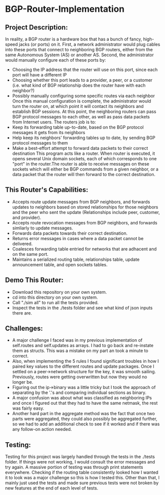 # BGP-Router-Implementation

## Project Description:
In reality, a BGP router is a hardware box that has a bunch of fancy, high-speed jacks (or ports) on it. First, a network administrator would plug cables into these ports that connect to neighboring BGP routers, either from the same Autonomous System (AS) or another AS. Second, the administrator would manually configure each of these ports by: 
- Choosing the IP address that the router will use on this port, since each port will have a different IP 
- Choosing whether this port leads to a provider, a peer, or a customer (i.e. what kind of BGP relationship does the router have with each neighbor?) 
- Possibly manually configuring some specific routes via each neighbor 
Once this manual configuration is complete, the administrator would turn the router on, at which point it will contact its neighbors and establish BGP sessions. At this point, the neighboring routers can pass BGP protocol messages to each other, as well as pass data packets from Internet users. The routers job is to: 
- Keep its forwarding table up-to-date, based on the BGP protocol messages it gets from its neighbors 
- Help keep its neighbors' forwarding tables up to date, by sending BGP protocol messages to them 
- Make a best-effort attempt to forward data packets to their correct destination
This program acts like a router. When router is executed, it opens several Unix domain sockets, each of which corresponds to one "port" in the router.The router is able to receive messages on these sockets which will either be BGP commands from a given neighbor, or a data packet that the router will then forward to the correct destination.

## This Router's Capabilities:
- Accepts route update messages from BGP neighbors, and forwards updates to neighbors based on stored relationships for those neighbors and the peer who sent the update (Relationships include peer, customer, and provider).
- Accepts route revocation messages from BGP neighbors, and forwards simliarly to update messages.
- Forwards data packets towards their correct destination.
- Returns error messages in cases where a data packet cannot be delivered.
- Coalesces forwarding table entried for networks that are adhacent and on the same port.
- Maintains a serialized routing table, relationships table, update announcement table, and open sockets tables.

## Demo This Router:
- Download this repository on your own system.
- cd into this directory on your own system.
- Call "./sim all" to run all the tests provided.
- Inspect the tests in the ./tests folder and see what kind of json inputs there are.

## Challenges:
- A major challenge I faced was in my previous implementation of self.routes and self.updates as arrays. I had to go back and re-instate them as structs. This was a mistake on my part an took a minute to correct.
- Also, when implementing the 5 rules I found significant troubles in how I paired key values to the different routes and update packages. Once I settled on a peer->network structure for the key, it was smooth sailing. Previously, routes were getting overwritten but now they would no longer be.
- Figuring out the ip->binary was a little tricky but I took the approach of separating by the '.'s and comparing individual sections as binary.
- A major confusion was about what was classified as neighboring IPs and once I figured out that they had to have the same netmask, the rest was fairly easy.
- Another hard part in the aggregate method was the fact that once two parts were aggregated, they could also possibly be aggregated further, so we had to add an additional check to see if it worked and if there was any follow-on action needed.

## Testing:
Testing for this project was largely handled through the tests in the ./tests folder. If things were not working, I would consult the error messages and try again. A massive portion of testing was through print statements everywhere. Checking if the routing table consistently looked how I wanted it to look was a major challenge so this is how I tested this. Other than that, I mainly just used the tests and made sure previous tests were not broken by new features at the end of each level of tests.
